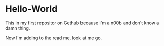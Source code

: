 # Hello-World
This in my first repositor on Gethub because I'm a n00b and don't know a damn thing. 

Now I'm adding to the read me, look at me go.
